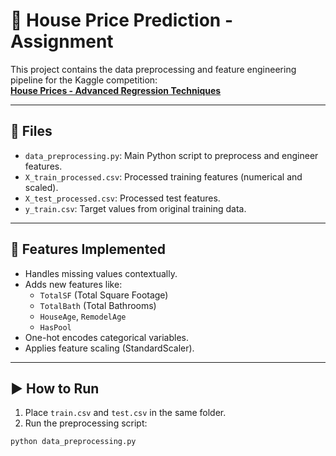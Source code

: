 # 🏡 House Price Prediction - Assignment

This project contains the data preprocessing and feature engineering pipeline for the Kaggle competition:  
**[House Prices - Advanced Regression Techniques](https://www.kaggle.com/competitions/house-prices-advanced-regression-techniques/data)**

---

## 📂 Files

- `data_preprocessing.py`: Main Python script to preprocess and engineer features.
- `X_train_processed.csv`: Processed training features (numerical and scaled).
- `X_test_processed.csv`: Processed test features.
- `y_train.csv`: Target values from original training data.

---

## 🔧 Features Implemented

- Handles missing values contextually.
- Adds new features like:
  - `TotalSF` (Total Square Footage)
  - `TotalBath` (Total Bathrooms)
  - `HouseAge`, `RemodelAge`
  - `HasPool`
- One-hot encodes categorical variables.
- Applies feature scaling (StandardScaler).

---

## ▶️ How to Run

1. Place `train.csv` and `test.csv` in the same folder.
2. Run the preprocessing script:

```bash
python data_preprocessing.py
